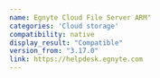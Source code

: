 ```yaml
---
name: Egnyte Cloud File Server ARM"
categories: 'Cloud storage'
compatibility: native
display_result: "Compatible"
version_from: "3.17.0"
link: https://helpdesk.egnyte.com
---
```

